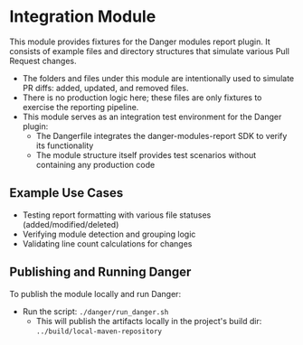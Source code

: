 # Integration Module

This module provides fixtures for the Danger modules report plugin. It consists of example files and directory
structures that simulate various Pull Request changes.

- The folders and files under this module are intentionally used to simulate PR diffs: added, updated, and removed
  files.
- There is no production logic here; these files are only fixtures to exercise the reporting pipeline.
- This module serves as an integration test environment for the Danger plugin:
    - The Dangerfile integrates the danger-modules-report SDK to verify its functionality
    - The module structure itself provides test scenarios without containing any production code

## Example Use Cases

- Testing report formatting with various file statuses (added/modified/deleted)
- Verifying module detection and grouping logic
- Validating line count calculations for changes

## Publishing and Running Danger 

To publish the module locally and run Danger:

- Run the script: `./danger/run_danger.sh`
  - This will publish the artifacts locally in the project's build dir: `../build/local-maven-repository`